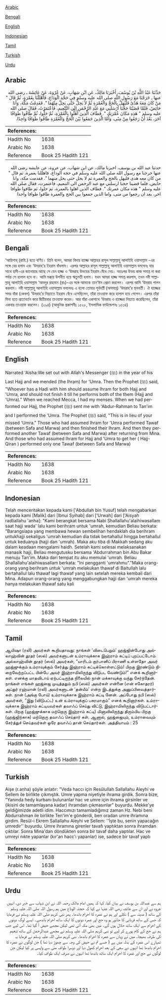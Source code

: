 [Arabic](#arabic)

[Bengali](#bengali)

[English](#english)

[Indonesian](#indonesian)

[Tamil](#tamil)

[Turkish](#turkish)

[Urdu](#urdu)

## Arabic


<div dir="rtl" lang="ar" style={{fontSize:'larger',backgroundColor:'#f8f9fa',padding:20}}>
حَدَّثَنَا عَبْدُ اللَّهِ بْنُ يُوسُفَ، أَخْبَرَنَا مَالِكٌ، عَنِ ابْنِ شِهَابٍ، عَنْ عُرْوَةَ، عَنْ عَائِشَةَ ـ رضى الله عنها ـ خَرَجْنَا مَعَ رَسُولِ اللَّهِ صلى الله عليه وسلم فِي حَجَّةِ الْوَدَاعِ، فَأَهْلَلْنَا بِعُمْرَةٍ، ثُمَّ قَالَ ‏"‏ مَنْ كَانَ مَعَهُ هَدْىٌ فَلْيُهِلَّ بِالْحَجِّ وَالْعُمْرَةِ ثُمَّ لاَ يَحِلُّ حَتَّى يَحِلَّ مِنْهُمَا ‏"‏‏.‏ فَقَدِمْتُ مَكَّةَ، وَأَنَا حَائِضٌ، فَلَمَّا قَضَيْنَا حَجَّنَا أَرْسَلَنِي مَعَ عَبْدِ الرَّحْمَنِ إِلَى التَّنْعِيمِ، فَاعْتَمَرْتُ، فَقَالَ صلى الله عليه وسلم ‏"‏ هَذِهِ مَكَانَ عُمْرَتِكِ ‏"‏‏.‏ فَطَافَ الَّذِينَ أَهَلُّوا بِالْعُمْرَةِ، ثُمَّ حَلُّوا، ثُمَّ طَافُوا طَوَافًا آخَرَ، بَعْدَ أَنْ رَجَعُوا مِنْ مِنًى، وَأَمَّا الَّذِينَ جَمَعُوا بَيْنَ الْحَجِّ وَالْعُمْرَةِ طَافُوا طَوَافًا وَاحِدًا‏.‏
</div>
<div style={{backgroundColor:'#f8f9fa',padding:20, marginBottom: 10}}><table> <thead> <tr> <th>References:</th> <th></th> </tr> </thead> <tbody><tr><td>Hadith No</td><td>1638</td></tr><tr><td>Arabic No</td><td>1638</td></tr><tr><td>Reference</td><td>Book 25 Hadith 121</td></tr></tbody></table></div>


<div dir="rtl" lang="ar" style={{fontSize:'larger',backgroundColor:'#f8f9fa',padding:20}}>
حدثنا عبد الله بن يوسف، اخبرنا مالك، عن ابن شهاب، عن عروة، عن عايشة رضى الله عنها خرجنا مع رسول الله صلى الله عليه وسلم في حجة الوداع، فاهللنا بعمرة، ثم قال " من كان معه هدى فليهل بالحج والعمرة ثم لا يحل حتى يحل منهما ". فقدمت مكة، وانا حايض، فلما قضينا حجنا ارسلني مع عبد الرحمن الى التنعيم، فاعتمرت، فقال صلى الله عليه وسلم " هذه مكان عمرتك ". فطاف الذين اهلوا بالعمرة، ثم حلوا، ثم طافوا طوافا اخر، بعد ان رجعوا من منى، واما الذين جمعوا بين الحج والعمرة طافوا طوافا واحدا
</div>
<div style={{backgroundColor:'#f8f9fa',padding:20, marginBottom: 10}}><table> <thead> <tr> <th>References:</th> <th></th> </tr> </thead> <tbody><tr><td>Hadith No</td><td>1638</td></tr><tr><td>Arabic No</td><td>1638</td></tr><tr><td>Reference</td><td>Book 25 Hadith 121</td></tr></tbody></table></div>

## Bengali


<div dir="ltr" lang="bn" style={{fontSize:'larger',backgroundColor:'#f8f9fa',padding:20}}>
‘আয়িশাহ্ (রাযি.) হতে বর্ণিত। তিনি বলেন, আমরা বিদায় হাজ্জে আল্লাহর রাসূল সাল্লাল্লাহু আলাইহি ওয়াসাল্লাম -এর সঙ্গে বের হলাম এবং ‘উমরাহ’র ইহরাম বাঁধলাম। এরপর আল্লাহর রাসূল সাল্লাল্লাহু আলাইহি ওয়াসাল্লাম বললেনঃ যার সাথে হাদী-এর জানোয়ার আছে সে যেন হাজ্জ ও ‘উমরাহ উভয়ের ইহরাম বেঁধে নেয়। অতঃপর উভয় কাজ সমাপ্ত না করা পর্যন্ত সে হালাল হবে না। আমি মক্কা্য় উপনীত হয়ে ঋতুমতী হলাম। যখন আমরা হাজ্জ সমাপ্ত করলাম, তখন নবী সাল্লাল্লাহু আলাইহি ওয়াসাল্লাম ‘আবদুর রাহমান (রাঃ)-এর সঙ্গে আমাকে তান‘ঈম প্রেরণ করলেন। এরপর আমি ‘উমরাহ পালন করলাম। নবী সাল্লাল্লাহু আলাইহি ওয়াসাল্লাম বললেনঃ এ হলো তোমার পূর্ববর্তী (অসমাপ্ত) ‘উমরাহ’র স্থলবর্তী। ঐ হাজ্জের সময় যাঁরা (কেবল) ‘উমরাহ’র নিয়্যাতে ইহরাম বেঁধে এসেছিলেন, তাঁরা তাওয়াফ করে হালাল হয়ে গেলেন। এরপর তাঁরা মিনা হতে প্রত্যাবর্তন করে দ্বিতীয়বার তাওয়াফ করেন। আর যাঁরা একসাথে ‘উমরাহ ও হাজ্জের নিয়্যাত করেছিলেন, তাঁরা একবার তাওয়াফ করলেন। (২৯৪) (আধুনিক প্রকাশনীঃ ১৫২৮, ইসলামিক ফাউন্ডেশনঃ ১৫৩৪)
</div>
<div style={{backgroundColor:'#f8f9fa',padding:20, marginBottom: 10}}><table> <thead> <tr> <th>References:</th> <th></th> </tr> </thead> <tbody><tr><td>Hadith No</td><td>1638</td></tr><tr><td>Arabic No</td><td>1638</td></tr><tr><td>Reference</td><td>Book 25 Hadith 121</td></tr></tbody></table></div>

## English


<div dir="ltr" lang="en" style={{fontSize:'larger',backgroundColor:'#f8f9fa',padding:20}}>
Narrated 'Aisha:We set out with Allah's Messenger (ﷺ) in the year of his Last Hajj and we mended (the Ihram) for 'Umra. Then the Prophet (ﷺ) said, "Whoever has a Hadi with him should assume Ihram for both Hajj and 'Umra, and should not finish it till he performs both of the them (Hajj and 'Umra)." When we reached Mecca, I had my menses. When we had performed our Hajj, the Prophet (ﷺ) sent me with 'Abdur-Rahman to Tan'im and I performed the 'Umra. The Prophet (ﷺ) said, "This is in lieu of your missed 'Umra." Those who had assumed Ihram for 'Umra performed Tawaf (between Safa and Marwa) and then finished their Ihram. And then they performed another Tawaf (between Safa and Marwa) after returning from Mina. And those who had assumed lhram for Hajj and 'Umra to get her ( Hajj-Qiran ) performed only one Tawaf (between Safa and Marwa)
</div>
<div style={{backgroundColor:'#f8f9fa',padding:20, marginBottom: 10}}><table> <thead> <tr> <th>References:</th> <th></th> </tr> </thead> <tbody><tr><td>Hadith No</td><td>1638</td></tr><tr><td>Arabic No</td><td>1638</td></tr><tr><td>Reference</td><td>Book 25 Hadith 121</td></tr></tbody></table></div>

## Indonesian


<div dir="ltr" lang="id" style={{fontSize:'larger',backgroundColor:'#f8f9fa',padding:20}}>
Telah menceritakan kepada kami ['Abdullah bin Yusuf] telah mengabarkan kepada kami [Malik] dari [Ibnui Syihab] dari ['Urwah] dari ['Aisyah radliallahu 'anha]: "Kami berangkat bersama Nabi Shallallahu'alaihiwasallam saat hajji wada' lalu kami berihram untuk 'umrah, kemudian Beliau berkata: "Barangsiapa yang membawa hewan sembelihan hendaklah dia berihram untukhajji sekaligus 'umrah kemudian dia tidak bertahallul hingga bertahallul untuk keduanya (hajji dan 'umrah). Maka aku tiba di Makkah sedang aku dalam keadaan mengalami haidh. Setelah kami selesai melaksanakan manasik hajji, Beliau mengutusku bersama 'Abdurrahman bin Abu Bakar menuju Tan'im. Maka dari tempat itu aku memulai 'umrah. Beliau Shallallahu'alaihiwasallam berkata: "Ini pengganti 'umrahmu"."Maka orang-orang yang berihram untuk 'umrah melakukan thawaf di Baitullah lalu bertahallul lalu thawaf lagi thawaf yang lain setelah mereka kembali dari Mina. Adapun orang-orang yang menggabungkan hajji dan 'umrah mereka hanya melakukan thawaf satu kali
</div>
<div style={{backgroundColor:'#f8f9fa',padding:20, marginBottom: 10}}><table> <thead> <tr> <th>References:</th> <th></th> </tr> </thead> <tbody><tr><td>Hadith No</td><td>1638</td></tr><tr><td>Arabic No</td><td>1638</td></tr><tr><td>Reference</td><td>Book 25 Hadith 121</td></tr></tbody></table></div>

## Tamil


<div dir="ltr" lang="ta" style={{fontSize:'larger',backgroundColor:'#f8f9fa',padding:20}}>
ஆயிஷா (ரலி) அவர்கள் கூறியதாவது: நாங்கள் ‘விடைபெறும்’ ஹஜ்ஜின்போது அல்லாஹ்வின் தூதர் (ஸல்) அவர்களுடன் உம்ராவுக்காக இஹ்ராம் கட்டிப் புறப்பட்டோம். அல்லாஹ்வின் தூதர் (ஸல்) அவர்கள், “யாரிடம் குர்பானிப் பிராணி உள்ளதோ அவர் ஹஜ்ஜுக்கும் உம்ராவுக்கும் சேர்த்து இஹ்ராம் கட்டிக்கொள்ளட்டும்! பிறகு இரண்டும் நிறைவேற்றப்பட்ட பின்பே அவர் இஹ்ராமிலிருந்து விடுபட வேண்டும்!” எனக் கூறினார்கள். எனக்கு மாதவிடாய் ஏற்பட்டிருந்த நிலையில் நான் மக்காவுக்கு வந்து சேர்ந்தேன். நாங்கள் எங்கள் ஹஜ்ஜை முடித்ததும் நபி (ஸல்) அவர்கள் என்னை (என் சகோதரர்) அப்துர் ரஹ்மான் (ரலி) அவர்களுடன் ‘தன்யீம்’ என்ற இடத்துக்கு அனுப்பிவைத்தார்கள். நான் (அங்கு போய்) உம்ராவுக்காக இஹ்ராம் கட்டி னேன். அப்போது நபி (ஸல்) அவர்கள், “இது (விடுபட்ட) உன் உம்ராவுக்குப் பகரமாகும்” எனக் கூறினார்கள். உம்ராவுக்காக இஹ்ராம் கட்டியவர்கள் தவாஃப் செய்து விட்டு, இஹ்ராமிலிருந்து விடுபட்டார்கள். பிறகு (ஹஜ்ஜுக்காக மற்றொரு இஹ்ராம் கட்டி) மினாவிலிருந்து திரும்பிய பிறகு (ஹஜ்ஜிற்காக) மற்றொரு தவாஃப் செய்தார் கள். ஆனால், ஹஜ்ஜையும், உம்ராவையும் சேர்த்துச் செய்தவர்கள் ஒரே தவாஃப் தான் செய்தார்கள். அத்தியாயம் : 25
</div>
<div style={{backgroundColor:'#f8f9fa',padding:20, marginBottom: 10}}><table> <thead> <tr> <th>References:</th> <th></th> </tr> </thead> <tbody><tr><td>Hadith No</td><td>1638</td></tr><tr><td>Arabic No</td><td>1638</td></tr><tr><td>Reference</td><td>Book 25 Hadith 121</td></tr></tbody></table></div>

## Turkish


<div dir="ltr" lang="tr" style={{fontSize:'larger',backgroundColor:'#f8f9fa',padding:20}}>
Aişe (r.anha) şöyle anlatır: "Veda haccı için Resûlullah Sallallahu Aleyhi ve Sellem ile birlikte çıkmıştık. Umre yapma niyetiyle ihrama girdik. Sonra bize, "Yanında hedy kurbanı bulunanlar hac ve umre için ihrama girsinler ve (ikisini de tamamlayana kadar) ihramdan çıkmasınlar" buyurdu. Mekke'ye geldiğimizde adetli idim. Haccımızı tamamladığımız zaman Hz. Nebi beni Abdurrahman ile birlikte Ten'im'e gönderdi, ben oradan umre ihramına girdim. Resûl-i Ekrem Sallallahu Aleyhi ve Sellem: ''İşte bu, senin yapacağın umredir'' buyurdu. Umre ihramına girenler tavafı yaptıktan sonra ihramdan çıktılar. Sonra Mina'dan döndükten sonra bir tavaf daha yaptılar. Hac ve umreyi nıkte yapanlar (kır'an hacc'ı yapanlar) ise, sadece bir tavaf yaptı
</div>
<div style={{backgroundColor:'#f8f9fa',padding:20, marginBottom: 10}}><table> <thead> <tr> <th>References:</th> <th></th> </tr> </thead> <tbody><tr><td>Hadith No</td><td>1638</td></tr><tr><td>Arabic No</td><td>1638</td></tr><tr><td>Reference</td><td>Book 25 Hadith 121</td></tr></tbody></table></div>

## Urdu


<div dir="rtl" lang="ur" style={{fontSize:'larger',backgroundColor:'#f8f9fa',padding:20}}>
ہم سے عبداللہ بن یوسف نے بیان کیا، کہا کہ ہمیں امام مالک رحمہ اللہ نے ابن شہاب سے خبر دی، انہیں عروہ نے اور ان سے عائشہ رضی اللہ عنہا نے کہا کہ حجتہ الوداع میں ہم رسول اللہ صلی اللہ علیہ وسلم کے ساتھ ( مدینہ سے ) نکلے اور ہم نے عمرہ کا احرام باندھا۔ پھر نبی کریم صلی اللہ علیہ وسلم نے فرمایا کہ جس کے ساتھ قربانی کا جانور ہو وہ حج اور عمرہ دونوں کا ایک ساتھ احرام باندھے۔ ایسے لوگ دونوں کے احرام سے ایک ساتھ حلال ہوں گے۔ میں بھی مکہ آئی تھی لیکن مجھے حیض آ گیا تھا۔ اس لیے جب ہم نے حج کے کام پورے کر لیے تو نبی کریم صلی اللہ علیہ وسلم نے مجھے عبدالرحمٰن کے ساتھ تنعیم کی طرف بھیجا۔ میں نے وہاں سے عمرہ کا احرام باندھا۔ نبی کریم صلی اللہ علیہ وسلم نے فرمایا یہ تمہارے اس عمرہ کے بدلہ میں ہے ( جسے تم نے حیض کی وجہ سے چھوڑ دیا تھا ) جن لوگوں نے عمرہ کا احرام باندھا تھا انہوں نے سعی کے بعد احرام کھول دیا اور دوسرا طواف منٰی سے واپسی پر کیا لیکن جن لوگوں نے حج اور عمرہ کا احرام ایک ساتھ باندھا تھا انہوں نے صرف ایک طواف کیا۔
</div>
<div style={{backgroundColor:'#f8f9fa',padding:20, marginBottom: 10}}><table> <thead> <tr> <th>References:</th> <th></th> </tr> </thead> <tbody><tr><td>Hadith No</td><td>1638</td></tr><tr><td>Arabic No</td><td>1638</td></tr><tr><td>Reference</td><td>Book 25 Hadith 121</td></tr></tbody></table></div>
